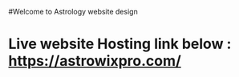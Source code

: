 #Welcome to Astrology website design 

# Live website Hosting link below : https://astrowixpro.com/
